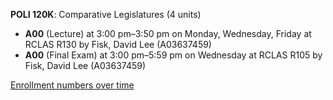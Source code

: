 **POLI 120K**: Comparative Legislatures (4 units)

- **A00** (Lecture) at 3:00 pm–3:50 pm on Monday, Wednesday, Friday at RCLAS R130 by Fisk, David Lee (A03637459)
- **A00** (Final Exam) at 3:00 pm–5:59 pm on Wednesday at RCLAS R105 by Fisk, David Lee (A03637459)

[Enrollment numbers over time](./POLI120K.tsv)
